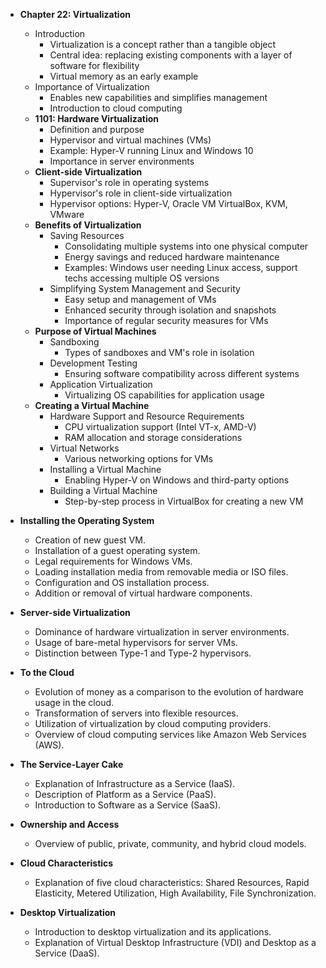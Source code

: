 - **Chapter 22: Virtualization**
  - Introduction
    - Virtualization is a concept rather than a tangible object
    - Central idea: replacing existing components with a layer of software for flexibility
    - Virtual memory as an early example
  - Importance of Virtualization
    - Enables new capabilities and simplifies management
    - Introduction to cloud computing
  - **1101: Hardware Virtualization**
    - Definition and purpose
    - Hypervisor and virtual machines (VMs)
    - Example: Hyper-V running Linux and Windows 10
    - Importance in server environments
  - **Client-side Virtualization**
    - Supervisor's role in operating systems
    - Hypervisor's role in client-side virtualization
    - Hypervisor options: Hyper-V, Oracle VM VirtualBox, KVM, VMware
  - **Benefits of Virtualization**
    - Saving Resources
      - Consolidating multiple systems into one physical computer
      - Energy savings and reduced hardware maintenance
      - Examples: Windows user needing Linux access, support techs accessing multiple OS versions
    - Simplifying System Management and Security
      - Easy setup and management of VMs
      - Enhanced security through isolation and snapshots
      - Importance of regular security measures for VMs
  - **Purpose of Virtual Machines**
    - Sandboxing
      - Types of sandboxes and VM's role in isolation
    - Development Testing
      - Ensuring software compatibility across different systems
    - Application Virtualization
      - Virtualizing OS capabilities for application usage
  - **Creating a Virtual Machine**
    - Hardware Support and Resource Requirements
      - CPU virtualization support (Intel VT-x, AMD-V)
      - RAM allocation and storage considerations
    - Virtual Networks
      - Various networking options for VMs
    - Installing a Virtual Machine
      - Enabling Hyper-V on Windows and third-party options
    - Building a Virtual Machine
      - Step-by-step process in VirtualBox for creating a new VM

- **Installing the Operating System**
  - Creation of new guest VM.
  - Installation of a guest operating system.
  - Legal requirements for Windows VMs.
  - Loading installation media from removable media or ISO files.
  - Configuration and OS installation process.
  - Addition or removal of virtual hardware components.

- **Server-side Virtualization**
  - Dominance of hardware virtualization in server environments.
  - Usage of bare-metal hypervisors for server VMs.
  - Distinction between Type-1 and Type-2 hypervisors.
  
- **To the Cloud**
  - Evolution of money as a comparison to the evolution of hardware usage in the cloud.
  - Transformation of servers into flexible resources.
  - Utilization of virtualization by cloud computing providers.
  - Overview of cloud computing services like Amazon Web Services (AWS).

- **The Service-Layer Cake**
  - Explanation of Infrastructure as a Service (IaaS).
  - Description of Platform as a Service (PaaS).
  - Introduction to Software as a Service (SaaS).
  
- **Ownership and Access**
  - Overview of public, private, community, and hybrid cloud models.

- **Cloud Characteristics**
  - Explanation of five cloud characteristics: Shared Resources, Rapid Elasticity, Metered Utilization, High Availability, File Synchronization.
  
- **Desktop Virtualization**
  - Introduction to desktop virtualization and its applications.
  - Explanation of Virtual Desktop Infrastructure (VDI) and Desktop as a Service (DaaS).